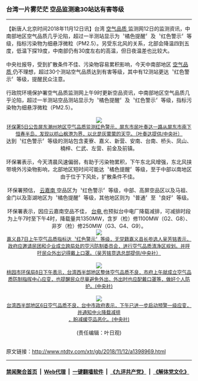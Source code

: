### 台湾一片雾茫茫 空品监测逾30站达有害等级
------------------------

<div class="wysiwyg">
 【新唐人北京时间2018年11月12日讯】台湾
 <a href="http://www.ntdtv.com/xtr/gb/articlelistbytag_空气品质.html" target="_blank">
  空气品质
 </a>
 监测网12日的监测资讯，中南部地区空气品质几乎沦陷，超过一半测站显示为〝橘色提醒〞及〝红色警示〞等级，指标污染物为细悬浮微粒（PM2.5）。另受东北风的关系，北部会降温四到五度，低温下探19度，中南部仍有30度左右的高温，但日夜温差也比较大。
 <br/>
 <br/>
 中央社报导，受到扩散条件不佳、污染物容易累积影响，今天中南部地区
 <a href="http://www.ntdtv.com/xtr/gb/articlelistbytag_空气品质.html" target="_blank">
  空气品质
 </a>
 仍不理想，超过30个测站空气品质达到有害等级，其中有12测站更达〝红色警示〞等级，提醒民众注意。
 <br/>
 <br/>
 行政院环境保护署空气品质监测网上午9时更新空品资讯，中南部地区空气品质几乎沦陷，超过一半测站空品测站显示为〝橘色提醒〞及〝红色警示〞等级，指标污染物为细悬浮微粒（PM2.5）。
 <br/>
 <br/>
 <center>
  <a href="http://imgs.ntdtv.com/pic/2018/11-12/p9122112a278773143.jpg" target="_blank">
   <img border="0" src="http://imgs.ntdtv.com/pic/2018/11-12/p9122112a278773143-ss.jpg"/>
   <br/>
   <font size="-1">
    环保署5日公告屏东潮州地区空气品质监测红色警示，屏东市民叶奉达一路从屏东市南下恒春半岛，发现以枋山枫港为界，以北是灰蒙蒙的天空。（叶奉达提供/中央社）
   </font>
  </a>
  <br/>
  达到〝红色警示〞等级的测站包含麦寮、嘉义、新营、安南、台南、桥头、凤山、楠梓、仁武、左营、前金及前镇。
  <br/>
  <br/>
  环保署表示，今天清晨风速偏弱，有助于污染物累积，下午东北风增强，东北风挟带境外污染物影响，北部地区短时间可能达〝橘色提醒〞等级，至于中部以南地区由于位于下风处，扩散条件不佳。
  <br/>
  <br/>
  环保署预估，
  <a href="http://www.ntdtv.com/xtr/gb/articlelistbytag_云嘉南.html" target="_blank">
   云嘉南
  </a>
  空品区为〝红色警示〞等级，中部、高屏空品区以及马祖、金门以及澎湖地区为〝橘色提醒〞等级，其他地区则为〝普通〞至〝良好〞等级。
  <br/>
  <br/>
  环保署表示，因应云嘉南空品不佳，
  <a href="http://www.ntdtv.com/xtr/gb/articlelistbytag_台电.html" target="_blank">
   台电
  </a>
  也预拟台中电厂降载减排，可减排时段为上午7时至下午4时，降载量共1350MW，含岁（检）修1100MW（G2、G8）、非岁（检）修250MW（G3、G4、G9）。
  <br/>
  <center>
   <a href="http://imgs.ntdtv.com/pic/2018/11-12/p9122113a804271670.jpg" target="_blank">
    <img border="0" src="http://imgs.ntdtv.com/pic/2018/11-12/p9122113a804271670-ss.jpg"/>
    <br/>
    <font size="-1">
     嘉义县7日上午空气品质指标达〝红色警示〞等级，无党籍嘉义县长参选人吴芳铭表示，政府应邀请民团和企业成立跨局处的空污防制委员会，进行空气品质清净区规划。并呼吁民众外出记得戴上口罩。（吴芳铭竞选总部提供/中央社）
    </font>
   </a>
   <br/>
   <br/>
   <a href="http://imgs.ntdtv.com/pic/2018/11-12/p9122114a161998189.jpg" target="_blank">
    <img border="0" src="http://imgs.ntdtv.com/pic/2018/11-12/p9122114a161998189-ss.jpg"/>
    <br/>
    <font size="-1">
     桃园市环保局8日下午表示，台湾西半部地区整体空气品质不良，市府上午就成立空气品质防制指挥中心应变，也提醒民众尽量避免外出，外出时也应配戴口罩等，做好个人防护。(中央社)
    </font>
   </a>
   <br/>
   <br/>
   <a href="http://imgs.ntdtv.com/pic/2018/11-12/p9122131a41731280.jpg" target="_blank">
    <img border="0" src="http://imgs.ntdtv.com/pic/2018/11-12/p9122131a41731280-ss.jpg"/>
    <br/>
    <font size="-1">
     台湾西半部地区6日空气品质不良，台中市政府表示，下午已进一步启动预警一级应变，并通知中火降载减排
     <br/>
     ，盼减缓空品恶化。(中央社)
    </font>
   </a>
  </center>
  <br/>
  (责任编辑：叶日观)
 </center>
</div>

<br/>原文链接：http://www.ntdtv.com/xtr/gb/2018/11/12/a1398969.html


------------------------
#### [禁闻聚合首页](https://github.com/gfw-breaker/banned-news/blob/master/README.md) &nbsp;|&nbsp; [Web代理](https://github.com/gfw-breaker/open-proxy/blob/master/README.md) &nbsp;|&nbsp; [一键翻墙软件](https://github.com/gfw-breaker/nogfw/blob/master/README.md) &nbsp;|&nbsp; [《九评共产党》](https://github.com/gfw-breaker/9ping.md/blob/master/README.md#九评之一评共产党是什么) &nbsp;|&nbsp; [《解体党文化》](https://github.com/gfw-breaker/jtdwh.md/blob/master/README.md#绪论)